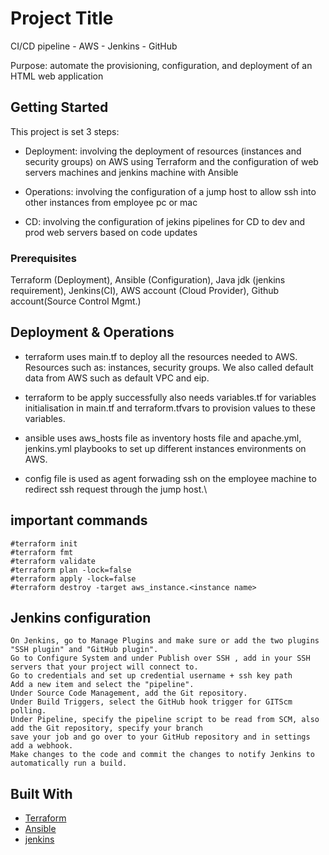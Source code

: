 # Project Title

CI/CD pipeline - AWS - Jenkins - GitHub

Purpose: automate the provisioning, configuration, and deployment of an HTML web application

## Getting Started

This project is set 3 steps:

- Deployment: involving the deployment of resources (instances and security groups) on AWS using Terraform and the configuration of web servers machines and jenkins machine with Ansible

- Operations: involving the configuration of a jump host to allow ssh into other instances from employee pc or mac

- CD: involving the configuration of jekins pipelines for CD to dev and prod web servers based on code updates
    
### Prerequisites

Terraform (Deployment), Ansible (Configuration), Java jdk (jenkins requirement), Jenkins(CI), AWS account (Cloud Provider), Github account(Source Control Mgmt.)

## Deployment & Operations

- terraform uses main.tf to deploy all the resources needed to AWS. Resources such as: instances, security groups. We also called default data from AWS such as default VPC and eip. 

- terraform to be apply successfully also needs variables.tf for variables initialisation in main.tf and terraform.tfvars to provision values to these variables.

- ansible uses aws_hosts file as inventory hosts file and apache.yml, jenkins.yml playbooks to set up different instances environments on AWS.

- config file is used as agent forwading ssh on the employee machine to redirect ssh request through the jump host.\

## important commands
    #terraform init
    #terraform fmt
    #terraform validate 
    #terraform plan -lock=false
    #terraform apply -lock=false
    #terraform destroy -target aws_instance.<instance name> 
    
## Jenkins configuration

    On Jenkins, go to Manage Plugins and make sure or add the two plugins "SSH plugin" and "GitHub plugin".
    Go to Configure System and under Publish over SSH , add in your SSH servers that your project will connect to.
    Go to credentials and set up credential username + ssh key path
    Add a new item and select the "pipeline".
    Under Source Code Management, add the Git repository.
    Under Build Triggers, select the GitHub hook trigger for GITScm polling.
    Under Pipeline, specify the pipeline script to be read from SCM, also add the Git repository, specify your branch
    save your job and go over to your GitHub repository and in settings add a webhook.
    Make changes to the code and commit the changes to notify Jenkins to automatically run a build.


## Built With

* [Terraform](https://www.terraform.io/downloads.html)
* [Ansible](https://docs.ansible.com/ansible/latest/index.html)
* [jenkins](https://www.jenkins.io/)

